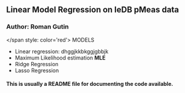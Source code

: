 ## Linear Model Regression on IeDB pMeas data

### Author: Roman Gutin
</span style: color='red'> MODELS </span>
* Linear regression: dhggjkkbkggjgbbjk
* Maximum Likelihood estimation **MLE**
* Ridge Regression
* Lasso Regression

#### This is usually a README file for documenting the code available.
